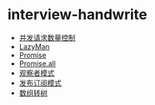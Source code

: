 <!--
 * @Author: xiaohu
 * @Date: 2024-02-29 14:27:26
 * @LastEditors: xiaohu
 * @LastEditTime: 2024-03-11 14:10:42
 * @FilePath: \interview-handwrite\README.md
 * @Description: 
-->
# interview-handwrite

- [并发请求数量控制](./src/limit-request.js)
- [LazyMan](./src/lazy-man.js)
- [Promise](./src/promise.js)
- [Promise.all](./src/promise-all.js)
- [观察者模式](./src/observer.js)
- [发布订阅模式](./src/pubsub.js)
- [数组转树](./src/listToTree.js)